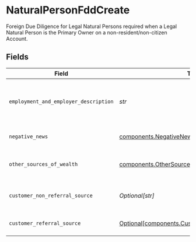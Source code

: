 # NaturalPersonFddCreate

Foreign Due Diligence for Legal Natural Persons required when a Legal Natural Person is the Primary Owner on a non-resident/non-citizen Account.


## Fields

| Field                                                                                                        | Type                                                                                                         | Required                                                                                                     | Description                                                                                                  | Example                                                                                                      |
| ------------------------------------------------------------------------------------------------------------ | ------------------------------------------------------------------------------------------------------------ | ------------------------------------------------------------------------------------------------------------ | ------------------------------------------------------------------------------------------------------------ | ------------------------------------------------------------------------------------------------------------ |
| `employment_and_employer_description`                                                                        | *str*                                                                                                        | :heavy_check_mark:                                                                                           | The description of the applicant's source of wealth                                                          | I am a line cook at a fine dining restaurant with 55 employees                                               |
| `negative_news`                                                                                              | [components.NegativeNewsCreate](../../models/components/negativenewscreate.md)                               | :heavy_check_mark:                                                                                           | Negative News detail.                                                                                        |                                                                                                              |
| `other_sources_of_wealth`                                                                                    | [components.OtherSourcesOfWealthCreate](../../models/components/othersourcesofwealthcreate.md)               | :heavy_check_mark:                                                                                           | Applicant's other source of wealth                                                                           |                                                                                                              |
| `customer_non_referral_source`                                                                               | *Optional[str]*                                                                                              | :heavy_minus_sign:                                                                                           | Customer Non-referral Source                                                                                 | Introduced through mobile app                                                                                |
| `customer_referral_source`                                                                                   | [Optional[components.CustomerReferralSourceCreate]](../../models/components/customerreferralsourcecreate.md) | :heavy_minus_sign:                                                                                           | Customer Referral Source                                                                                     |                                                                                                              |
